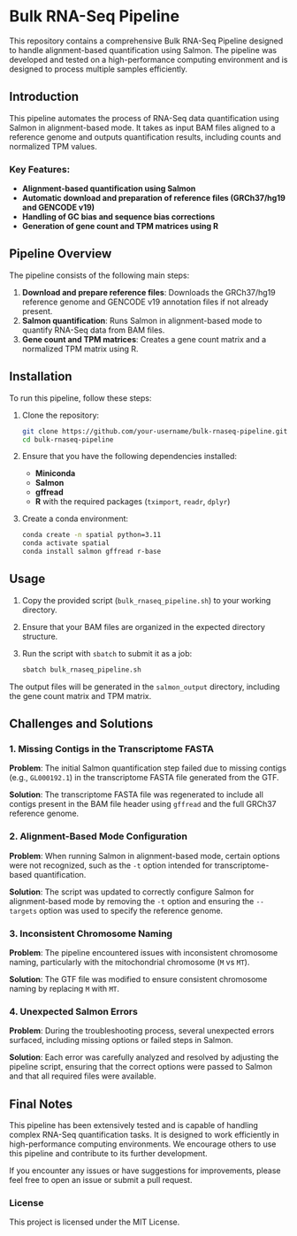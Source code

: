 
# Bulk RNA-Seq Pipeline

This repository contains a comprehensive Bulk RNA-Seq Pipeline designed to handle alignment-based quantification using Salmon. The pipeline was developed and tested on a high-performance computing environment and is designed to process multiple samples efficiently.

## Introduction

This pipeline automates the process of RNA-Seq data quantification using Salmon in alignment-based mode. It takes as input BAM files aligned to a reference genome and outputs quantification results, including counts and normalized TPM values.

### Key Features:
- **Alignment-based quantification using Salmon**
- **Automatic download and preparation of reference files (GRCh37/hg19 and GENCODE v19)**
- **Handling of GC bias and sequence bias corrections**
- **Generation of gene count and TPM matrices using R**

## Pipeline Overview

The pipeline consists of the following main steps:
1. **Download and prepare reference files**: Downloads the GRCh37/hg19 reference genome and GENCODE v19 annotation files if not already present.
2. **Salmon quantification**: Runs Salmon in alignment-based mode to quantify RNA-Seq data from BAM files.
3. **Gene count and TPM matrices**: Creates a gene count matrix and a normalized TPM matrix using R.

## Installation

To run this pipeline, follow these steps:

1. Clone the repository:

    ```bash
    git clone https://github.com/your-username/bulk-rnaseq-pipeline.git
    cd bulk-rnaseq-pipeline
    ```

2. Ensure that you have the following dependencies installed:
   - **Miniconda**
   - **Salmon**
   - **gffread**
   - **R** with the required packages (`tximport`, `readr`, `dplyr`)

3. Create a conda environment:

    ```bash
    conda create -n spatial python=3.11
    conda activate spatial
    conda install salmon gffread r-base
    ```

## Usage

1. Copy the provided script (`bulk_rnaseq_pipeline.sh`) to your working directory.
2. Ensure that your BAM files are organized in the expected directory structure.
3. Run the script with `sbatch` to submit it as a job:

    ```bash
    sbatch bulk_rnaseq_pipeline.sh
    ```

The output files will be generated in the `salmon_output` directory, including the gene count matrix and TPM matrix.

## Challenges and Solutions

### 1. Missing Contigs in the Transcriptome FASTA
**Problem**: The initial Salmon quantification step failed due to missing contigs (e.g., `GL000192.1`) in the transcriptome FASTA file generated from the GTF.

**Solution**: The transcriptome FASTA file was regenerated to include all contigs present in the BAM file header using `gffread` and the full GRCh37 reference genome.

### 2. Alignment-Based Mode Configuration
**Problem**: When running Salmon in alignment-based mode, certain options were not recognized, such as the `-t` option intended for transcriptome-based quantification.

**Solution**: The script was updated to correctly configure Salmon for alignment-based mode by removing the `-t` option and ensuring the `--targets` option was used to specify the reference genome.

### 3. Inconsistent Chromosome Naming
**Problem**: The pipeline encountered issues with inconsistent chromosome naming, particularly with the mitochondrial chromosome (`M` vs `MT`).

**Solution**: The GTF file was modified to ensure consistent chromosome naming by replacing `M` with `MT`.

### 4. Unexpected Salmon Errors
**Problem**: During the troubleshooting process, several unexpected errors surfaced, including missing options or failed steps in Salmon.

**Solution**: Each error was carefully analyzed and resolved by adjusting the pipeline script, ensuring that the correct options were passed to Salmon and that all required files were available.

## Final Notes

This pipeline has been extensively tested and is capable of handling complex RNA-Seq quantification tasks. It is designed to work efficiently in high-performance computing environments. We encourage others to use this pipeline and contribute to its further development.

If you encounter any issues or have suggestions for improvements, please feel free to open an issue or submit a pull request.

### License
This project is licensed under the MIT License.

